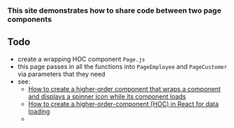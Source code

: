 ### This site demonstrates how to share code between two page components

## Todo

- create a wrapping HOC component `Page.js`
- this page passes in all the functions into `PageEmployee` and `PageCustomer` via parameters that they need
- see:
	- [How to create a higher-order component that wraps a component and displays a spinner icon while its component loads](https://edwardtanguay.netlify.app/howtos?id=477)
	- [How to create a higher-order-component (HOC) in React for data loading](https://edwardtanguay.netlify.app/howtos?id=474)
	- 